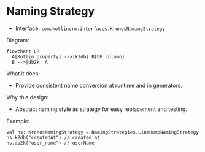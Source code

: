 # Naming Strategy

- Interface: `com.kotlinorm.interfaces.KronosNamingStrategy`

Diagram:
```mermaid
flowchart LR
  A[Kotlin property] -->|k2db| B[DB column]
  B -->|db2k| A
```

What it does:
- Provide consistent name conversion at runtime and in generators.

Why this design:
- Abstract naming style as strategy for easy replacement and testing.

Example:
```
val ns: KronosNamingStrategy = NamingStrategies.LineHumpNamingStrategy
ns.k2db("createdAt") // created_at
ns.db2k("user_name") // userName
```

